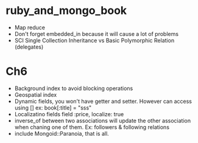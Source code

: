 ruby_and_mongo_book
===================

* Map reduce
* Don't forget embedded_in because it will cause a lot of problems
* SCI Single Collection Inheritance vs Basic Polymorphic Relation (delegates)

Ch6
===

* Background index to avoid blocking operations
* Geospatial index
* Dynamic fields, you won't have getter and setter. However can access using [] ex: book[:title] = "sss"
* Localizatino fields
field :price, localize: true
* inverse_of between two associations will update the other association when chaning one of them. Ex: followers & following relations
* include Mongoid::Paranoia, that is all.

